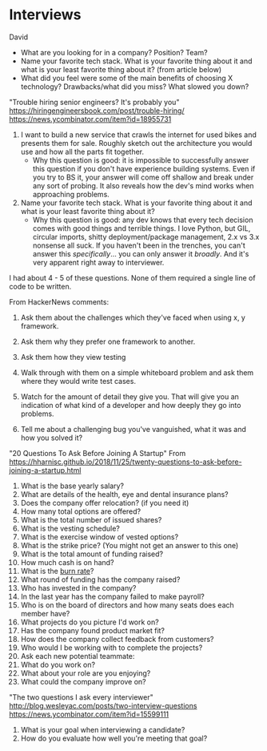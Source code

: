 # Interviews

David
- What are you looking for in a company? Position? Team? 
- Name your favorite tech stack. What is your favorite thing about it and what is your least favorite thing about it? (from article below)
- What did you feel were some of the main benefits of choosing X technology? Drawbacks/what did you miss? What slowed you down?



"Trouble hiring senior engineers? It's probably you"
https://hiringengineersbook.com/post/trouble-hiring/
https://news.ycombinator.com/item?id=18955731

1. I want to build a new service that crawls the internet for used bikes and presents them for sale. Roughly sketch out the architecture you would use and how all the parts fit together.
    - Why this question is good: it is impossible to successfully answer this question if you don't have experience building systems. Even if you try to BS it, your answer will come off shallow and break under any sort of probing. It also reveals how the dev's mind works when approaching problems.
2. Name your favorite tech stack. What is your favorite thing about it and what is your least favorite thing about it?
    - Why this question is good: any dev knows that every tech decision comes with good things and terrible things. I love Python, but GIL, circular imports, shitty deployment/package management, 2.x vs 3.x nonsense all suck. If you haven't been in the trenches, you can't answer this _specifically_... you can only answer it _broadly_. And it's very apparent right away to interviewer.

I had about 4 - 5 of these questions. None of them required a single line of code to be written.

From HackerNews comments:
1. Ask them about the challenges which they've faced when using x, y framework.
2. Ask them why they prefer one framework to another.
3. Ask them how they view testing
4. Walk through with them on a simple whiteboard problem and ask them where they would write test cases.
5. Watch for the amount of detail they give you. That will give you an indication of what kind of a developer and how deeply they go into problems.

1. Tell me about a challenging bug you've vanguished, what it was and how you solved it?


"20 Questions To Ask Before Joining A Startup"
From https://hharnisc.github.io/2018/11/25/twenty-questions-to-ask-before-joining-a-startup.html
1. What is the base yearly salary?
2. What are details of the health, eye and dental insurance plans?
3. Does the company offer relocation? (if you need it)
4. How many total options are offered?
5. What is the total number of issued shares?
6. What is the vesting schedule?
7. What is the exercise window of vested options?
8. What is the strike price? (You might not get an answer to this one)
9. What is the total amount of funding raised?
10. How much cash is on hand?
11. What is the [burn rate](https://baremetrics.com/academy/burn-rate)?
12. What round of funding has the company raised?
13. Who has invested in the company?
14. In the last year has the company failed to make payroll?
15. Who is on the board of directors and how many seats does each member have?
16. What projects do you picture I'd work on?
17. Has the company found product market fit?
18. How does the company collect feedback from customers?
19. Who would I be working with to complete the projects?
20. Ask each new potential teammate:
  1. What do you work on?
  2. What about your role are you enjoying?
  3. What could the company improve on?


"The two questions I ask every interviewer"
http://blog.wesleyac.com/posts/two-interview-questions
https://news.ycombinator.com/item?id=15599111
1. What is your goal when interviewing a candidate?
2. How do you evaluate how well you're meeting that goal?
